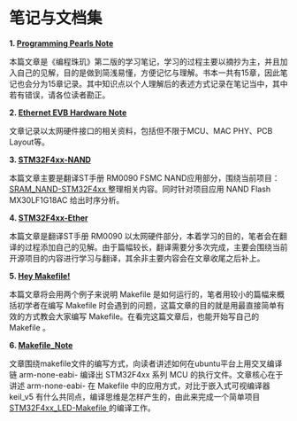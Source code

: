 # 笔记与文档集

**1. <a href="https://github.com/laneston/Note/blob/master/Programming_Pearls_Note.md"> Programming Pearls Note </a>**

本篇文章是《编程珠玑》第二版的学习笔记，学习的过程主要以摘抄为主，并且加入自己的见解，目的是做到简浅易懂，方便记忆与理解。书本一共有15章，因此笔记也会分为15章记录。其中知识点以个人理解后的表述方式记录在笔记当中，其中若有错误，请各位读者勘正。

**2. <a href="https://github.com/laneston/Note/blob/master/Ethernet_EVB_Hardware_Note.md"> Ethernet EVB Hardware Note </a>**

文章记录以太网硬件接口的相关资料，包括但不限于MCU、MAC PHY、PCB Layout等。

**3. <a href="https://github.com/laneston/Note/blob/master/STM32F4xx-NAND.md"> STM32F4xx-NAND </a>**

本篇文章主要是翻译ST手册 RM0090 FSMC NAND应用部分，围绕当前项目：<a href="https://github.com/laneston/SRAM_NAND-STM32F4xx"> SRAM_NAND-STM32F4xx </a> 整理相关内容。同时针对项目应用 NAND Flash MX30LF1G18AC 给出时序分析。

**4. <a href="https://github.com/laneston/Note/blob/master/STM32F4xx-Ether.md"> STM32F4xx-Ether </a>**

本篇文章是翻译ST手册 RM0090 以太网硬件部分，本着学习的目的，笔者会在翻译的过程添加自己的见解。由于篇幅较长，翻译需要分多次完成，主要会围绕当前开源项目的内容进行学习与翻译，其余非主要内容会在文章收尾之后补上。

**5. <a href="https://github.com/laneston/Note/blob/master/Hey_Makefile.md"> Hey Makefile! </a>**

本篇文章将会用两个例子来说明 Makefile 是如何运行的，笔者用较小的篇幅来概括初学者在编写 Makefile 时会遇到的问题，这篇文章的目的就是用最直接简单有效的方式教会大家编写 Makefile。在看完这篇文章后，也能开始写自己的 Makefile 。

**6. <a href="https://github.com/laneston/Note/blob/master/Makefile_Note.md"> Makefile_Note </a>**

文章围绕makefile文件的编写方式，向读者讲述如何在ubuntu平台上用交叉编译链 arm-none-eabi- 编译出 STM32F4xx 系列 MCU 的执行文件。文章核心在于讲述 arm-none-eabi- 在 Makefile 中的应用方式，对比于嵌入式可视编译器 keil_v5 有什么共同点，编译思维是怎样产生的，由此来完成一个简单项目 <a href="https://github.com/laneston/STM32F4xx_LED-Makefile"> STM32F4xx_LED-Makefile </a> 的编译工作。